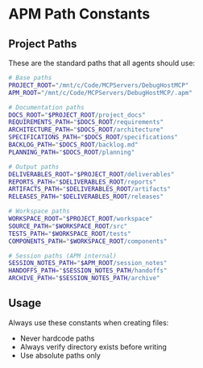 # APM Path Constants

## Project Paths
These are the standard paths that all agents should use:

```bash
# Base paths
PROJECT_ROOT="/mnt/c/Code/MCPServers/DebugHostMCP"
APM_ROOT="/mnt/c/Code/MCPServers/DebugHostMCP/.apm"

# Documentation paths
DOCS_ROOT="$PROJECT_ROOT/project_docs"
REQUIREMENTS_PATH="$DOCS_ROOT/requirements"
ARCHITECTURE_PATH="$DOCS_ROOT/architecture"
SPECIFICATIONS_PATH="$DOCS_ROOT/specifications"
BACKLOG_PATH="$DOCS_ROOT/backlog.md"
PLANNING_PATH="$DOCS_ROOT/planning"

# Output paths
DELIVERABLES_ROOT="$PROJECT_ROOT/deliverables"
REPORTS_PATH="$DELIVERABLES_ROOT/reports"
ARTIFACTS_PATH="$DELIVERABLES_ROOT/artifacts"
RELEASES_PATH="$DELIVERABLES_ROOT/releases"

# Workspace paths
WORKSPACE_ROOT="$PROJECT_ROOT/workspace"
SOURCE_PATH="$WORKSPACE_ROOT/src"
TESTS_PATH="$WORKSPACE_ROOT/tests"
COMPONENTS_PATH="$WORKSPACE_ROOT/components"

# Session paths (APM internal)
SESSION_NOTES_PATH="$APM_ROOT/session_notes"
HANDOFFS_PATH="$SESSION_NOTES_PATH/handoffs"
ARCHIVE_PATH="$SESSION_NOTES_PATH/archive"
```

## Usage
Always use these constants when creating files:
- Never hardcode paths
- Always verify directory exists before writing
- Use absolute paths only

